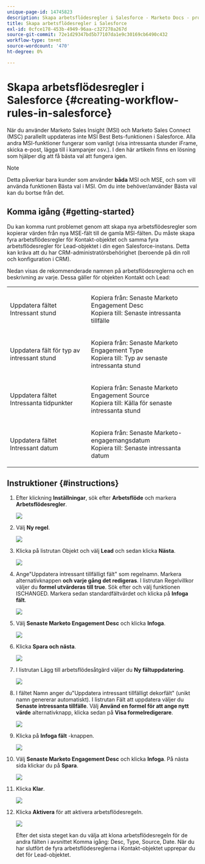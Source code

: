 ```yaml
---
unique-page-id: 14745823
description: Skapa arbetsflödesregler i Salesforce - Marketo Docs - produktdokumentation
title: Skapa arbetsflödesregler i Salesforce
exl-id: 0cfce178-453b-4949-96aa-c327278a267d
source-git-commit: 72e1d29347bd5b77107da1e9c30169cb6490c432
workflow-type: tm+mt
source-wordcount: '470'
ht-degree: 0%

---
```


# Skapa arbetsflödesregler i Salesforce {#creating-workflow-rules-in-salesforce}

När du använder Marketo Sales Insight (MSI) och Marketo Sales Connect (MSC) parallellt uppdateras inte MSI Best Bets-funktionen i Salesforce. Alla andra MSI-funktioner fungerar som vanligt (visa intressanta stunder iFrame, skicka e-post, lägga till i kampanjer osv.). I den här artikeln finns en lösning som hjälper dig att få bästa val att fungera igen.

>[!NOTE]
>
>Detta påverkar bara kunder som använder **båda** MSI och MSE, och som vill använda funktionen Bästa val i MSI. Om du inte behöver/använder Bästa val kan du bortse från det.

## Komma igång {#getting-started}

Du kan komma runt problemet genom att skapa nya arbetsflödesregler som kopierar värden från nya MSE-fält till de gamla MSI-fälten. Du måste skapa fyra arbetsflödesregler för Kontakt-objektet och samma fyra arbetsflödesregler för Lead-objektet i din egen Salesforce-instans. Detta kan kräva att du har CRM-administratörsbehörighet (beroende på din roll och konfiguration i CRM).

Nedan visas de rekommenderade namnen på arbetsflödesreglerna och en beskrivning av varje. Dessa gäller för objekten Kontakt och Lead:

<table> 
 <colgroup> 
  <col> 
  <col> 
 </colgroup> 
 <tbody> 
  <tr> 
   <td>Uppdatera fältet Intressant stund</td> 
   <td><p>Kopiera från: Senaste Marketo Engagement Desc<br>Kopiera till: Senaste intressanta tillfälle</p></td> 
  </tr> 
  <tr> 
   <td>Uppdatera fält för typ av intressant stund</td> 
   <td><p>Kopiera från: Senaste Marketo Engagement Type<br>Kopiera till: Typ av senaste intressanta stund</p></td> 
  </tr> 
  <tr> 
   <td>Uppdatera fältet Intressanta tidpunkter</td> 
   <td><p>Kopiera från: Senaste Marketo Engagement Source<br>Kopiera till: Källa för senaste intressanta stund</p></td> 
  </tr> 
  <tr> 
   <td>Uppdatera fältet Intressant datum</td> 
   <td><p>Kopiera från: Senaste Marketo-engagemangsdatum<br>Kopiera till: Senaste intressanta datum</p></td> 
  </tr> 
 </tbody> 
</table>

## Instruktioner {#instructions}

1. Efter klickning **Inställningar**, sök efter **Arbetsflöde** och markera **Arbetsflödesregler**.

   ![](assets/one-1.png)

1. Välj **Ny regel**.

   ![](assets/two-1.png)

1. Klicka på listrutan Objekt och välj **Lead** och sedan klicka **Nästa**.

   ![](assets/three-1.png)

1. Ange&quot;Uppdatera intressant tillfälligt fält&quot; som regelnamn. Markera alternativknappen **och varje gång det redigeras**. I listrutan Regelvillkor väljer du **formel utvärderas till true**. Sök efter och välj funktionen ISCHANGED. Markera sedan standardfältvärdet och klicka på **Infoga fält**.

   ![](assets/four-1.png)

1. Välj **Senaste Marketo Engagement Desc** och klicka **Infoga**.

   ![](assets/five-1.png)

1. Klicka **Spara och nästa**.

   ![](assets/6.png)

1. I listrutan Lägg till arbetsflödesåtgärd väljer du **Ny fältuppdatering**.

   ![](assets/seven.png)

1. I fältet Namn anger du&quot;Uppdatera intressant tillfälligt dekorfält&quot; (unikt namn genererar automatiskt). I listrutan Fält att uppdatera väljer du **Senaste intressanta tillfälle**. Välj **Använd en formel för att ange nytt värde** alternativknapp, klicka sedan på **Visa formelredigerare**.

   ![](assets/eight.png)

1. Klicka på **Infoga fält** -knappen.

   ![](assets/9a.png)

1. Välj **Senaste Marketo Engagement Desc** och klicka **Infoga**. På nästa sida klickar du på **Spara**.

   ![](assets/nine.png)

1. Klicka **Klar**.

   ![](assets/twelve.png)

1. Klicka **Aktivera** för att aktivera arbetsflödesregeln.

   ![](assets/thirteen.png)

   Efter det sista steget kan du välja att klona arbetsflödesregeln för de andra fälten i avsnittet Komma igång: Desc, Type, Source, Date. När du har slutfört de fyra arbetsflödesreglerna i Kontakt-objektet upprepar du det för Lead-objektet.
